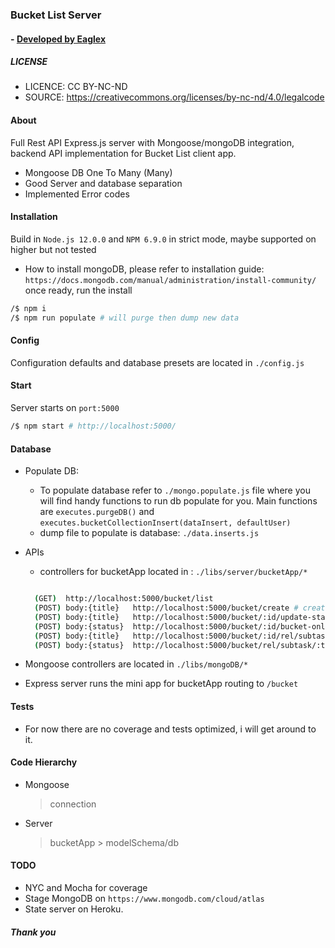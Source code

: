 
### Bucket List Server
#### - [ Developed by Eaglex ](http://eaglex.net)

##### LICENSE

* LICENCE: CC BY-NC-ND
* SOURCE: https://creativecommons.org/licenses/by-nc-nd/4.0/legalcode


#### About
Full Rest API Express.js server with Mongoose/mongoDB integration, backend API implementation for Bucket List client app. 
- Mongoose DB One To Many (Many)
- Good Server and database separation
- Implemented Error codes  



#### Installation
Build in `Node.js 12.0.0` and `NPM 6.9.0` in strict mode, maybe supported on higher but not tested
- How to install mongoDB, please refer to installation guide: `https://docs.mongodb.com/manual/administration/install-community/` once ready, run the install

```sh
/$ npm i 
/$ npm run populate # will purge then dump new data
```


#### Config
Configuration defaults and database presets are located in `./config.js`


#### Start
Server starts on `port:5000` 

```sh
/$ npm start # http://localhost:5000/
```


#### Database
* Populate DB:
  - To populate database refer to `./mongo.populate.js` file where you will find handy functions to run db populate for you. Main functions are `executes.purgeDB()` and `executes.bucketCollectionInsert(dataInsert, defaultUser)`
  - dump file to populate is database: `./data.inserts.js`

* APIs
  - controllers for bucketApp located in : `./libs/server/bucketApp/*`
  ```sh

    (GET)  http://localhost:5000/bucket/list
    (POST) body:{title}   http://localhost:5000/bucket/create # create initial bucket 
    (POST) body:{title}   http://localhost:5000/bucket/:id/update-status # update bucket status and all subtasks
    (POST) body:{status}  http://localhost:5000/bucket/:id/bucket-only-update-status # update only bucket status
    (POST) body:{title}   http://localhost:5000/bucket/:id/rel/subtask/create # create subtask in relation to bucket
    (POST) body:{status}  http://localhost:5000/bucket/rel/subtask/:todo_id/update-status # update subtask

  ```
* Mongoose controllers are located in `./libs/mongoDB/*`
* Express server runs the mini app for bucketApp routing to `/bucket`



#### Tests
* For now there are no coverage and tests optimized, i will get around to it.



#### Code Hierarchy
* Mongoose
  > connection 
* Server
    > bucketApp > modelSchema/db


#### TODO
* NYC and Mocha for coverage
* Stage MongoDB on `https://www.mongodb.com/cloud/atlas`
* State server on Heroku. 



##### Thank you